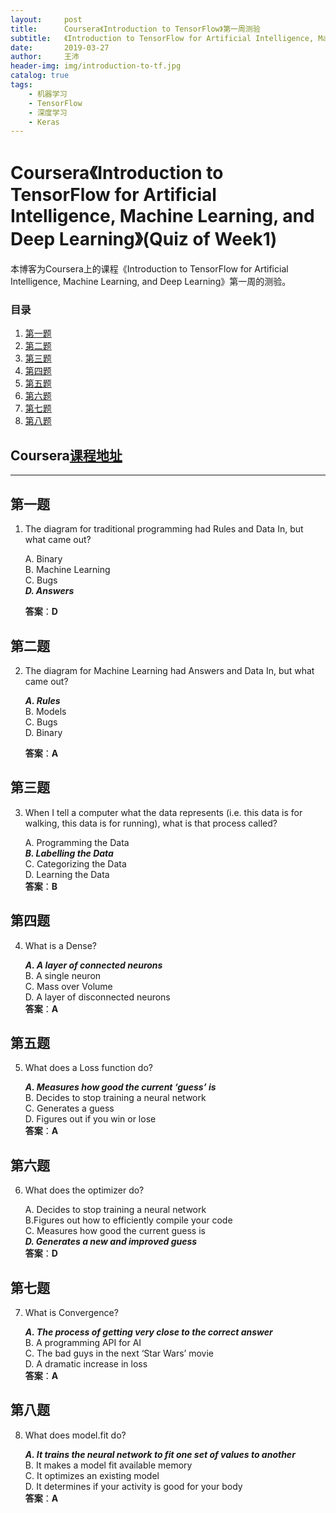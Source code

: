 ```yaml
---
layout:     post
title:      Coursera《Introduction to TensorFlow》第一周测验
subtitle:   《Introduction to TensorFlow for Artificial Intelligence, Machine Learning, and Deep Learning》第一周(A New Programming Paradigm)的测验答案
date:       2019-03-27
author:     王沛
header-img: img/introduction-to-tf.jpg
catalog: true
tags:
    - 机器学习
    - TensorFlow
    - 深度学习
    - Keras
---
```



# Coursera《Introduction to TensorFlow for Artificial Intelligence, Machine Learning, and Deep Learning》(Quiz of Week1)

本博客为Coursera上的课程《Introduction to TensorFlow for Artificial Intelligence, Machine Learning, and Deep Learning》第一周的测验。



### 目录

1. [第一题](#1) 
2. [第二题](#2) 
3. [第三题](#3) 
4. [第四题](#4) 
5. [第五题](#5) 
6. [第六题](#6) 
7. [第七题](#7) 
8. [第八题](#8) 


Coursera[课程地址](https://www.coursera.org/learn/introduction-tensorflow/)  
--
---

<h2 id="1">第一题</h2>

1. The diagram for traditional programming had Rules and Data In, but what came out?  

	A. Binary  
	B. Machine Learning  
	C. Bugs  
	***D. Answers***  
	
	**答案**：**D**

<h2 id="2">第二题</h2>

2. The diagram for Machine Learning had Answers and Data In, but what came out?

	***A. Rules***  
	B. Models  
	C. Bugs  
	D. Binary  
	
	**答案**：**A**

<h2 id="3">第三题</h2>

3. When I tell a computer what the data represents (i.e. this data is for walking, this data is for running), what is that process called?

	A. Programming the Data  
	***B. Labelling the Data***  
	C. Categorizing the Data  
	D. Learning the Data  
	**答案**：**B**  

<h2 id="4">第四题</h2>

4. What is a Dense?

	***A. A layer of connected neurons***  
	B. A single neuron  
	C. Mass over Volume  
	D. A layer of disconnected neurons  
	**答案**：**A**  

<h2 id="5">第五题</h2>

5. What does a Loss function do?  


	***A. Measures how good the current ‘guess’ is***  
	B. Decides to stop training a neural network  
	C. Generates a guess  
	D. Figures out if you win or lose  
	**答案**：**A**  

<h2 id="6">第六题</h2>

6. What does the optimizer do?

	A. Decides to stop training a neural network  
	B.Figures out how to efficiently compile your code  
	C. Measures how good the current guess is  
	***D. Generates a new and improved guess***  
	**答案**：**D**  

<h2 id="7">第七题</h2>

7. What is Convergence?

	***A. The process of getting very close to the correct answer***  
	B. A programming API for AI  
	C. The bad guys in the next ‘Star Wars’ movie  
	D. A dramatic increase in loss  
	**答案**：**A**  

<h2 id="8">第八题</h2>

8. What does model.fit do?

	***A. It trains the neural network to fit one set of values to another***  
	B. It makes a model fit available memory  
	C. It optimizes an existing model  
	D. It determines if your activity is good for your body  
	**答案**：**A**  